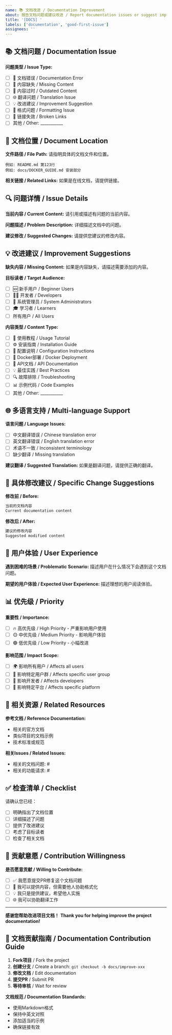 ```yaml
---
name: 📚 文档改进 / Documentation Improvement
about: 报告文档问题或建议改进 / Report documentation issues or suggest improvements
title: '[DOCS] '
labels: ['documentation', 'good-first-issue']
assignees: ''
---
```


## 📚 文档问题 / Documentation Issue

**问题类型 / Issue Type:**
- [ ] 🐛 文档错误 / Documentation Error
- [ ] 📝 内容缺失 / Missing Content
- [ ] 🔄 内容过时 / Outdated Content
- [ ] 🌐 翻译问题 / Translation Issue
- [ ] 💡 改进建议 / Improvement Suggestion
- [ ] 🎨 格式问题 / Formatting Issue
- [ ] 🔗 链接失效 / Broken Links
- [ ] 其他 / Other: ___________

## 📍 文档位置 / Document Location

**文件路径 / File Path:**
请指明具体的文档文件和位置。
```
例如: README.md 第123行
例如: docs/DOCKER_GUIDE.md 安装部分
```

**相关链接 / Related Links:**
如果是在线文档，请提供链接。

## 🔍 问题详情 / Issue Details

**当前内容 / Current Content:**
请引用或描述有问题的当前内容。

**问题描述 / Problem Description:**
详细描述文档中的问题。

**建议修改 / Suggested Changes:**
请提供您建议的修改内容。

## 💡 改进建议 / Improvement Suggestions

**缺失内容 / Missing Content:**
如果是内容缺失，请描述需要添加的内容。

**目标读者 / Target Audience:**
- [ ] 🆕 新手用户 / Beginner Users
- [ ] 👨‍💻 开发者 / Developers
- [ ] 🔧 系统管理员 / System Administrators
- [ ] 🎓 学习者 / Learners
- [ ] 所有用户 / All Users

**内容类型 / Content Type:**
- [ ] 📖 使用教程 / Usage Tutorial
- [ ] ⚙️ 安装指南 / Installation Guide
- [ ] 🔧 配置说明 / Configuration Instructions
- [ ] 🐳 Docker部署 / Docker Deployment
- [ ] 🤖 API文档 / API Documentation
- [ ] 💡 最佳实践 / Best Practices
- [ ] 🔍 故障排除 / Troubleshooting
- [ ] 📊 示例代码 / Code Examples
- [ ] 其他 / Other: ___________

## 🌐 多语言支持 / Multi-language Support

**语言问题 / Language Issues:**
- [ ] 中文翻译错误 / Chinese translation error
- [ ] 英文翻译错误 / English translation error
- [ ] 术语不一致 / Inconsistent terminology
- [ ] 缺少翻译 / Missing translation

**建议翻译 / Suggested Translation:**
如果是翻译问题，请提供正确的翻译。

## 📝 具体修改建议 / Specific Change Suggestions

**修改前 / Before:**
```markdown
当前的文档内容
Current documentation content
```

**修改后 / After:**
```markdown
建议的修改内容
Suggested modified content
```

## 🎯 用户体验 / User Experience

**遇到困难的场景 / Problematic Scenario:**
描述用户在什么情况下会遇到这个文档问题。

**期望的用户体验 / Expected User Experience:**
描述理想的用户阅读体验。

## 📊 优先级 / Priority

**重要性 / Importance:**
- [ ] 🔥 高优先级 / High Priority - 严重影响用户使用
- [ ] 🟡 中优先级 / Medium Priority - 影响用户体验
- [ ] 🟢 低优先级 / Low Priority - 小幅改进

**影响范围 / Impact Scope:**
- [ ] 🌍 影响所有用户 / Affects all users
- [ ] 👥 影响特定用户群 / Affects specific user group
- [ ] 🔧 影响开发者 / Affects developers
- [ ] 📱 影响特定平台 / Affects specific platform

## 🔗 相关资源 / Related Resources

**参考文档 / Reference Documentation:**
- 相关的官方文档
- 类似项目的文档示例
- 技术标准或规范

**相关Issues / Related Issues:**
- 相关的文档问题: #
- 相关的功能请求: #

## ✅ 检查清单 / Checklist

请确认您已经：
- [ ] 明确指出了文档位置
- [ ] 详细描述了问题
- [ ] 提供了改进建议
- [ ] 考虑了目标读者
- [ ] 检查了相关文档

## 🤝 贡献意愿 / Contribution Willingness

**是否愿意贡献 / Willing to Contribute:**
- [ ] ✅ 我愿意提交PR修复这个文档问题
- [ ] 📝 我可以提供内容，但需要他人协助格式化
- [ ] 💡 我只是提供建议，希望他人实施
- [ ] 🌐 我可以协助翻译工作

---

**感谢您帮助改进项目文档！**
**Thank you for helping improve the project documentation!**

## 📖 文档贡献指南 / Documentation Contribution Guide

1. **Fork项目** / Fork the project
2. **创建分支** / Create a branch: `git checkout -b docs/improve-xxx`
3. **修改文档** / Edit documentation
4. **提交PR** / Submit PR
5. **等待审核** / Wait for review

**文档规范 / Documentation Standards:**
- 使用Markdown格式
- 保持中英文对照
- 添加适当的示例
- 确保链接有效
